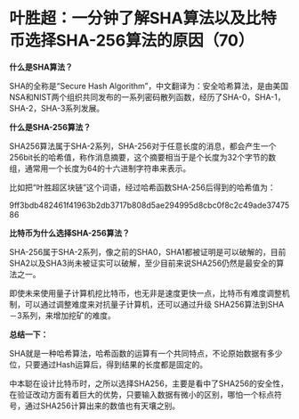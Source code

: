 # 叶胜超：一分钟了解SHA算法以及比特币选择SHA-256算法的原因（70）

**什么是SHA算法？**



SHA的全称是“Secure Hash Algorithm”，中文翻译为：安全哈希算法，是由美国NSA和NIST两个组织共同发布的一系列密码散列函数，经历了SHA-0，SHA-1，SHA-2，SHA-3系列发展。



**什么是SHA-256算法？**



SHA256算法属于SHA-2系列，SHA-256对于任意长度的消息，都会产生一个256bit长的哈希值，称作消息摘要，这个摘要相当于是个长度为32个字节的数组，通常用一个长度为64的十六进制字符串来表示。



比如把“叶胜超区块链”这个词语，经过哈希函数SHA-256后得到的哈希值为：



9ff3bdb482461f41963b2db3717b808d5ae294995d8cbc0f8c2c49ade3747586



**比特币为什么选择SHA-256算法？**



SHA-256属于SHA-2系列，像之前的SHA0，SHA1都被证明是可以破解的，目前SHA2以及SHA3尚未被证实可以破解，至少目前来说SHA256仍然是最安全的算法之一。



即使未来使用量子计算机挖比特币，也无非是速度更快一点，比特币有难度调整机制，可以通过调整难度来对抗量子计算机，还可以通过升级 SHA256算法到SHA－3系列，来增加挖矿的难度。



**总结一下：**



SHA就是一种哈希算法，哈希函数的运算有一个共同特点，不论原始数据有多少位，只要通过Hash运算后，得到结果的长度都是固定的。



中本聪在设计比特币时，之所以选择SHA256，主要是看中了SHA256的安全性，在验证改动方面有着巨大的优势，只要输入数据有微小的区别，哪怕一个标点符号，通过SHA256计算出来的数值也有天壤之别。
